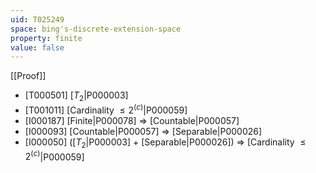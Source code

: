 ```yaml
---
uid: T025249
space: bing's-discrete-extension-space
property: finite
value: false
---
```

[[Proof]]

* [T000501] [$T_2$|P000003]
* [T001011] [Cardinality $\leq 2^{\mathfrak(c)}$|P000059]
* [I000187] [Finite|P000078] => [Countable|P000057]
* [I000093] [Countable|P000057] => [Separable|P000026]
* [I000050] ([$T_2$|P000003] + [Separable|P000026]) => [Cardinality $\leq 2^{\mathfrak(c)}$|P000059]

